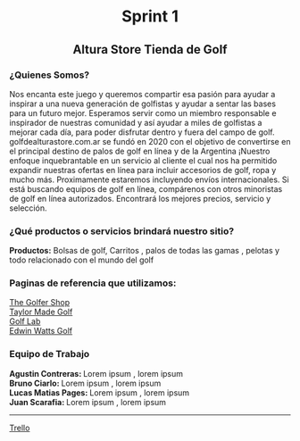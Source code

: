 <div align="center">
  <h1> Sprint 1 </h1>
  
  <h2> Altura Store Tienda de Golf </h2>
</div>

<h3> ¿Quienes Somos?</h3>
<p>
Nos encanta este juego y queremos compartir esa pasión para ayudar a inspirar a una nueva generación de golfistas y ayudar a sentar las bases para un futuro mejor. Esperamos servir como un miembro responsable e inspirador de nuestras comunidad y así ayudar a miles de golfistas a mejorar cada día, para poder disfrutar dentro y fuera del campo de golf.
golfdealturastore.com.ar  se fundó en 2020 con el objetivo de convertirse en el principal destino de palos de golf en línea y de la Argentina ¡Nuestro enfoque inquebrantable en un servicio al cliente el cual nos ha permitido expandir nuestras ofertas en línea para incluir accesorios de golf, ropa y mucho más. Proximamente estaremos incluyendo envíos internacionales.
Si está buscando equipos de golf en línea, compárenos con otros minoristas de golf en línea autorizados. Encontrará los mejores precios, servicio y selección.</p>  
<h3> ¿Qué productos o servicios brindará nuestro sitio? </h3>
<p><strong> Productos:</strong> Bolsas de golf, Carritos , palos de todas las gamas , pelotas y todo relacionado con el mundo del golf</p>
<h3> Paginas de referencia que utilizamos: </h3>
<a href="https://thegolfershop.com.ar">The Golfer Shop</a><br>
<a href="https://taylormadegolf.com.ar">Taylor Made Golf</a><br>
<a href="https://www.golflab.com.ar/?mshops-redirection-timestamp=1655648722514&mshops-cookie-isguest=false&mshops-cookie-cp=5000">Golf Lab</a><br>
<a href="https://www.worldwidegolfshops.com/store/edwin-watts-golf-fl-33160/MIA">Edwin Watts Golf</a>
<h3> Equipo de Trabajo </h3>
<span><strong> Agustin Contreras: </strong></span> <span> Lorem ipsum , lorem ipsum </span><br>
<span><strong> Bruno Ciarlo: </strong></span> <span> Lorem ipsum , lorem ipsum </span><br>
<span><strong> Lucas Matias Pages: </strong></span> <span> Lorem ipsum , lorem ipsum </span><br>
<span><strong> Juan Scarafia: </strong></span> <span> Lorem ipsum , lorem ipsum </span>
<hr>
<a href="https://trello.com/b/TuetyVVv/grupo-n-2-wwwgolfdealturastorecoma"> Trello</a>
